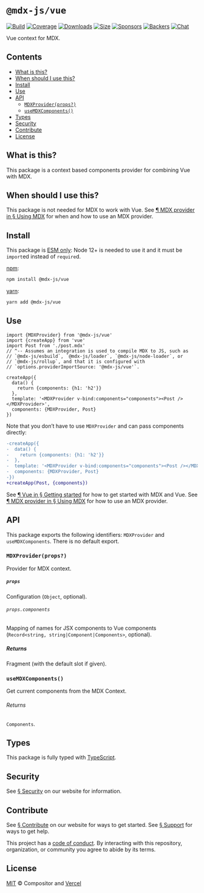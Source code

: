 # `@mdx-js/vue`

[![Build][build-badge]][build]
[![Coverage][coverage-badge]][coverage]
[![Downloads][downloads-badge]][downloads]
[![Size][size-badge]][size]
[![Sponsors][sponsors-badge]][collective]
[![Backers][backers-badge]][collective]
[![Chat][chat-badge]][chat]

Vue context for MDX.

<!-- more -->

## Contents

*   [What is this?](#what-is-this)
*   [When should I use this?](#when-should-i-use-this)
*   [Install](#install)
*   [Use](#use)
*   [API](#api)
    *   [`MDXProvider(props?)`](#mdxproviderprops)
    *   [`useMDXComponents()`](#usemdxcomponents)
*   [Types](#types)
*   [Security](#security)
*   [Contribute](#contribute)
*   [License](#license)

## What is this?

This package is a context based components provider for combining Vue with MDX.

## When should I use this?

This package is not needed for MDX to work with Vue.
See [¶ MDX provider in § Using MDX][use-provider] for when and how to use an MDX
provider.

## Install

This package is [ESM only][esm]:
Node 12+ is needed to use it and it must be `import`ed instead of `require`d.

[npm][]:

```sh
npm install @mdx-js/vue
```

[yarn][]:

```sh
yarn add @mdx-js/vue
```

## Use

```tsx
import {MDXProvider} from '@mdx-js/vue'
import {createApp} from 'vue'
import Post from './post.mdx'
// ^-- Assumes an integration is used to compile MDX to JS, such as
// `@mdx-js/esbuild`, `@mdx-js/loader`, `@mdx-js/node-loader`, or
// `@mdx-js/rollup`, and that it is configured with
// `options.providerImportSource: '@mdx-js/vue'`.

createApp({
  data() {
    return {components: {h1: 'h2'}}
  },
  template: '<MDXProvider v-bind:components="components"><Post /></MDXProvider>',
  components: {MDXProvider, Post}
})
```

Note that you don’t have to use `MDXProvider` and can pass components
directly:

```diff
-createApp({
-  data() {
-    return {components: {h1: 'h2'}}
-  },
-  template: '<MDXProvider v-bind:components="components"><Post /></MDXProvider>',
-  components: {MDXProvider, Post}
-})
+createApp(Post, {components})
```

See [¶ Vue in § Getting started][start-vue] for how to get started with MDX and
Vue.
See [¶ MDX provider in § Using MDX][use-provider] for how to use an MDX
provider.

## API

This package exports the following identifiers: `MDXProvider` and
`useMDXComponents`.
There is no default export.

### `MDXProvider(props?)`

Provider for MDX context.

##### `props`

Configuration (`Object`, optional).

###### `props.components`

Mapping of names for JSX components to Vue components
(`Record<string, string|Component|Components>`, optional).

##### Returns

Fragment (with the default slot if given).

### `useMDXComponents()`

Get current components from the MDX Context.

###### Returns

`Components`.

## Types

This package is fully typed with [TypeScript][].

## Security

See [§ Security][security] on our website for information.

## Contribute

See [§ Contribute][contribute] on our website for ways to get started.
See [§ Support][support] for ways to get help.

This project has a [code of conduct][coc].
By interacting with this repository, organization, or community you agree to
abide by its terms.

## License

[MIT][] © Compositor and [Vercel][]

[build-badge]: https://github.com/mdx-js/mdx/workflows/main/badge.svg

[build]: https://github.com/mdx-js/mdx/actions

[coverage-badge]: https://img.shields.io/codecov/c/github/mdx-js/mdx/main.svg

[coverage]: https://codecov.io/github/mdx-js/mdx

[downloads-badge]: https://img.shields.io/npm/dm/@mdx-js/vue.svg

[downloads]: https://www.npmjs.com/package/@mdx-js/vue

[size-badge]: https://img.shields.io/bundlephobia/minzip/@mdx-js/vue.svg

[size]: https://bundlephobia.com/result?p=@mdx-js/vue

[sponsors-badge]: https://opencollective.com/unified/sponsors/badge.svg

[backers-badge]: https://opencollective.com/unified/backers/badge.svg

[collective]: https://opencollective.com/unified

[chat-badge]: https://img.shields.io/badge/chat-discussions-success.svg

[chat]: https://github.com/mdx-js/mdx/discussions

[npm]: https://docs.npmjs.com/cli/install

[yarn]: https://classic.yarnpkg.com/docs/cli/add/

[contribute]: https://mdxjs.com/community/contribute/

[support]: https://mdxjs.com/community/support/

[coc]: https://github.com/mdx-js/.github/blob/main/code-of-conduct.md

[mit]: https://github.com/mdx-js/mdx/blob/main/packages/vue/license

[vercel]: https://vercel.com

[esm]: https://gist.github.com/sindresorhus/a39789f98801d908bbc7ff3ecc99d99c

[start-vue]: https://mdxjs.com/getting-started/#vue

[use-provider]: https://mdxjs.com/docs/using-mdx/#mdx-provider

[security]: https://mdxjs.com/getting-started/#security

[typescript]: https://www.typescriptlang.org
